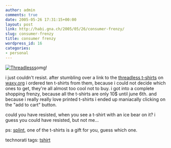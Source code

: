 ```yaml
---
author: admin
comments: true
date: 2005-05-26 17:31:15+00:00
layout: post
link: http://habi.gna.ch/2005/05/26/consumer-frenzy/
slug: consumer-frenzy
title: consumer frenzy
wordpress_id: 16
categories:
- personal
---
```



[![Threadlesss](http://habi.gna.ch/blog/images/threadlesss-tm.jpg)](http://habi.gna.ch/blog/images/threadlesss.jpg)omg! 
  
i just couldn't resist. after stumbling over a link to the [threadless t-shirts](http://www.threadless.com/) on [waxy.org](http://www.waxy.org/links/) i ordered ten t-shirts from them, because i could not decide which ones to get, they're all almost too cool not to buy. i got into a complete shopping frenzy, because all the t-shirts are only 10$ until june 6th. and because i really really love printed t-shirts i ended up maniacally clicking on the "add to cart" button.
  
could you have resisted, when you see a t-shirt with an ice bear on it? i guess you could have resisted, but not me...



ps: [splint](http://splint.ch/indexf.htm), one of the t-shirts is a gift for you, guess which one.


technorati tags: [tshirt](http://technorati.com/tag/tshirt)
